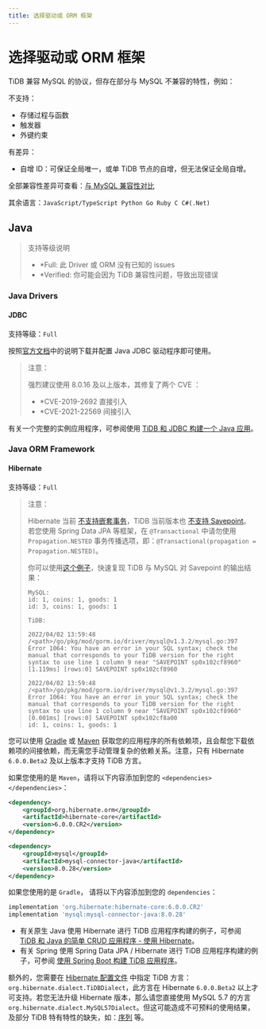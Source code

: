 ```yaml
---
title: 选择驱动或 ORM 框架
---
```


# 选择驱动或 ORM 框架

TiDB 兼容 MySQL 的协议，但存在部分与 MySQL 不兼容的特性，例如：

不支持：

- 存储过程与函数
- 触发器
- 外键约束

有差异：

- 自增 ID：可保证全局唯一，或单 TiDB 节点的自增，但无法保证全局自增。

全部兼容性差异可查看：[与 MySQL 兼容性对比](https://docs.pingcap.com/zh/tidb/stable/mysql-compatibility)

其余语言：`JavaScript/TypeScript Python Go Ruby C C#(.Net)`

## Java

> 支持等级说明
>
> - \*Full: 此 Driver 或 ORM 没有已知的 issues
> - \*Verified: 你可能会因为 TiDB 兼容性问题，导致出现错误

### Java Drivers

#### JDBC

支持等级：`Full`

按照[官方文档](https://dev.mysql.com/doc/connector-j/8.0/en/)中的说明下载并配置 Java JDBC 驱动程序即可使用。

> 注意：
>
> 强烈建议使用 8.0.16 及以上版本，其修复了两个 CVE ：
>
> - \*CVE-2019-2692 直接引入
> - \*CVE-2021-22569 间接引入

有关一个完整的实例应用程序，可参阅使用 [TiDB 和 JDBC 构建一个 Java 应用](/develop/sample-application-java.md#步骤-2-获取代码)。

### Java ORM Framework

#### Hibernate

支持等级：`Full`

> 注意：
>
> Hibernate 当前 [不支持嵌套事务](https://stackoverflow.com/questions/37927208/nested-transaction-in-spring-app-with-jpa-postgres)，TiDB 当前版本也 [不支持 Savepoint](https://github.com/pingcap/tidb/issues/6840)。
> 若您使用 Spring Data JPA 等框架，在 `@Transactional` 中请勿使用 `Propagation.NESTED` 事务传播选项，即：`@Transactional(propagation = Propagation.NESTED)`。
>
> 你可以使用[这个例子](https://github.com/Icemap/tidb-savepoint)，快速复现 TiDB 与 MySQL 对 Savepoint 的输出结果：
>
> ```
> MySQL:
> id: 1, coins: 1, goods: 1
> id: 3, coins: 1, goods: 1
>
> TiDB:
>
> 2022/04/02 13:59:48 /<path>/go/pkg/mod/gorm.io/driver/mysql@v1.3.2/mysql.go:397 Error 1064: You have an error in your SQL syntax; check the manual that corresponds to your TiDB version for the right syntax to use line 1 column 9 near "SAVEPOINT sp0x102cf8960"
> [1.119ms] [rows:0] SAVEPOINT sp0x102cf8960
>
> 2022/04/02 13:59:48 /<path>/go/pkg/mod/gorm.io/driver/mysql@v1.3.2/mysql.go:397 Error 1064: You have an error in your SQL syntax; check the manual that corresponds to your TiDB version for the right syntax to use line 1 column 9 near "SAVEPOINT sp0x102cf8960"
> [0.001ms] [rows:0] SAVEPOINT sp0x102cf8a00
> id: 1, coins: 1, goods: 1
> ```

您可以使用 [Gradle](https://gradle.org/install) 或 [Maven](https://maven.apache.org/install.html) 获取您的应用程序的所有依赖项，且会帮您下载依赖项的间接依赖，而无需您手动管理复杂的依赖关系。注意，只有 Hibernate `6.0.0.Beta2` 及以上版本才支持 TiDB 方言。

如果您使用的是 `Maven`，请将以下内容添加到您的 `<dependencies></dependencies>`：

```xml
<dependency>
    <groupId>org.hibernate.orm</groupId>
    <artifactId>hibernate-core</artifactId>
    <version>6.0.0.CR2</version>
</dependency>

<dependency>
    <groupId>mysql</groupId>
    <artifactId>mysql-connector-java</artifactId>
    <version>8.0.28</version>
</dependency>
```

如果您使用的是 `Gradle`， 请将以下内容添加到您的 `dependencies`：

```gradle
implementation 'org.hibernate:hibernate-core:6.0.0.CR2'
implementation 'mysql:mysql-connector-java:8.0.28'
```

- 有关原生 Java 使用 Hibernate 进行 TiDB 应用程序构建的例子，可参阅 [TiDB 和 Java 的简单 CRUD 应用程序 - 使用 Hibernate](/develop/sample-application-java.md#步骤-2-获取代码)。
- 有关 Spring 使用 Spring Data JPA / Hibernate 进行 TiDB 应用程序构建的例子，可参阅 [使用 Spring Boot 构建 TiDB 应用程序](/develop/sample-application-spring-boot.md)。

额外的，您需要在 [Hibernate 配置文件](https://www.tutorialspoint.com/hibernate/hibernate_configuration.htm) 中指定 TiDB 方言： `org.hibernate.dialect.TiDBDialect`，此方言在 Hibernate `6.0.0.Beta2` 以上才可支持。若您无法升级 Hibernate 版本，那么请您直接使用 MySQL 5.7 的方言 `org.hibernate.dialect.MySQL57Dialect`。但这可能造成不可预料的使用结果，及部分 TiDB 特有特性的缺失，如：[序列](https://docs.pingcap.com/zh/tidb/stable/sql-statement-create-sequence) 等。
